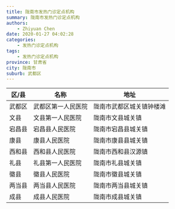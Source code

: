 ```yaml
---
title: 陇南市发热门诊定点机构
summary: 陇南市发热门诊定点机构
authors: 
    - Zhiyuan Chen
date: 2020-01-27 04:02:28
categories: 
    - 发热门诊定点机构
tags: 
    - 发热门诊定点机构
province: 甘肃省
city: 陇南市
suburb: 武都区
---
```


|  区/县  |  名称  |  地址  |
|------|-------|------|
|  武都区  |  武都区第一人民医院  |  陇南市武都区城关镇钟楼滩  
|  文县  |  文县第一人民医院  |  陇南市文县城关镇  
|  宕昌县  |  宕昌县人民医院  |  陇南市宕昌县城关镇  
|  康县  |  康县人民医院  |  陇南市康县县城关镇  
|  西和县  |  西和县人民医院  |  陇南市西和县汉源镇  
|  礼县  |  礼县第一人民医院  |  陇南市礼县城关镇  
|  徽县  |  徽县人民医院  |  陇南市徽县城关镇  
|  两当县  |  两当县人民医院  |  陇南市两当县城关镇  
|  成县  |  成县人民医院  |  陇南市成县城关镇  

